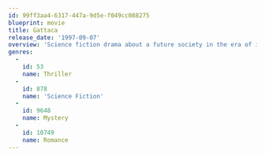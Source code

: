 ```yaml
---
id: 99ff3aa4-6317-447a-9d5e-f049cc088275
blueprint: movie
title: Gattaca
release_date: '1997-09-07'
overview: 'Science fiction drama about a future society in the era of indefinite eugenics where humans are set on a life course depending on their DNA. The young Vincent Freeman is born with a condition that would prevent him from space travel, yet he is determined to infiltrate the GATTACA space program.'
genres:
  -
    id: 53
    name: Thriller
  -
    id: 878
    name: 'Science Fiction'
  -
    id: 9648
    name: Mystery
  -
    id: 10749
    name: Romance
---
```

